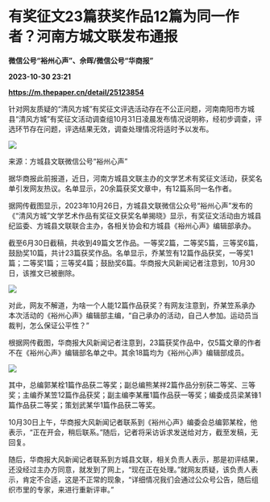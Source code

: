 # 有奖征文23篇获奖作品12篇为同一作者？河南方城文联发布通报
**微信公号“裕州心声”、佘晖/微信公号“华商报”**

**2023-10-30 23:21**

**https://m.thepaper.cn/detail/25123854**

针对网友质疑的“清风方城”有奖征文评选活动存在不公正问题，河南南阳市方城县“清风方城”有奖征文活动调查组10月31日凌晨发布情况说明称，经初步调查，评选环节存在问题，评选结果无效，调查处理情况将适时予以发布。

![](https://imagecloud.thepaper.cn/thepaper/image/276/314/504.png)

来源：方城县文联微信公号“裕州心声”

据华商报此前报道，近日，河南方城县文联主办的文学艺术有奖征文活动，获奖名单引发网友热议。名单显示，20余篇获奖文章中，有12篇系同一名作者。

据网传截图显示，2023年10月26日，方城县文联微信公众号“裕州心声”发布的《“清风方城”文学艺术作品有奖征文获奖名单揭晓》显示，有奖征文活动由方城县纪监委、方城县文联联合主办，各相关协会和方城县《裕州心声》编辑部承办。

截至6月30日截稿，共收到49篇文艺作品。一等奖2篇，二等奖5篇，三等奖6篇，鼓励奖10篇，共计23篇获奖作品。名单显示，乔某笠有12篇作品获奖，一等奖1篇；二等奖1篇；三等奖4篇；鼓励奖6篇。华商报大风新闻记者注意到，10月30日，该推文已被删除。

![](https://imagecloud.thepaper.cn/thepaper/image/276/314/506.jpg)

对此，网友不解道，为啥一个人能12篇作品获奖？有网友注意到，乔某笠系承办本次活动的《裕州心声》编辑部主编，“自己承办的活动，自己人参加。运动员当裁判，怎么保证公平性？”

根据网传截图，华商报大风新闻记者注意到，23篇获奖作品中，仅5篇文章的作者不在《裕州心声》编辑部名单之中。其余18篇均为《裕州心声》编辑部成员。

![](https://imagecloud.thepaper.cn/thepaper/image/276/314/507.png)

其中，总编郭某栓1篇作品获二等奖；副总编熊某祥2篇作品分别获二等奖、三等奖；主编乔某笠12篇作品获奖；副主编李某雁1篇作品获一等奖；编委成员梁某锋1篇作品获二等奖；策划武某华1篇作品获二等奖。

10月30日上午，华商报大风新闻记者联系到《裕州心声》编委会总编郭某栓，他表示，“正在开会，稍后联系。”随后，记者将采访诉求发送给对方，截至发稿，无回复。

随后，华商报大风新闻记者联系到方城县文联，相关负责人表示，那是初评结果，还没经过主办方同意，就发到了网上，“现在正在处理。”就网友质疑，该负责人表示，肯定不合适，这是不正常的现象，“详细情况我们会通过公众号公告，随后组织市里的专家，来进行重新评审。”